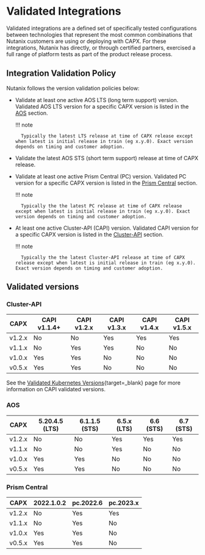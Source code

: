 # Validated Integrations

Validated integrations are a defined set of specifically tested configurations between technologies that represent the most common combinations that Nutanix customers are using or deploying with CAPX. For these integrations, Nutanix has directly, or through certified partners, exercised a full range of platform tests as part of the product release process.

## Integration Validation Policy

Nutanix follows the version validation policies below:

- Validate at least one active AOS LTS (long term support) version. Validated AOS LTS version for a specific CAPX version is listed in the [AOS](#aos) section.<br>

    !!! note

        Typically the latest LTS release at time of CAPX release except when latest is initial release in train (eg x.y.0). Exact version depends on timing and customer adoption.

- Validate the latest AOS STS (short term support) release at time of CAPX release.
- Validate at least one active Prism Central (PC) version. Validated PC version for a specific CAPX version is listed in the [Prism Central](#prism-central) section.<br>

    !!! note

        Typically the the latest PC release at time of CAPX release except when latest is initial release in train (eg x.y.0). Exact version depends on timing and customer adoption.

- At least one active Cluster-API (CAPI) version. Validated CAPI version for a specific CAPX version is listed in the [Cluster-API](#cluster-api) section.<br>

    !!! note

        Typically the the latest Cluster-API release at time of CAPX release except when latest is initial release in train (eg x.y.0). Exact version depends on timing and customer adoption.

## Validated versions
### Cluster-API
| CAPX   | CAPI v1.1.4+ | CAPI v1.2.x | CAPI v1.3.x | CAPI v1.4.x | CAPI v1.5.x |
|--------|--------------|-------------|-------------|-------------|-------------|
| v1.2.x | No           | No          | Yes         | Yes         | Yes         |
| v1.1.x | No           | Yes         | Yes         | No          | No          |
| v1.0.x | Yes          | Yes         | No          | No          | No          |
| v0.5.x | Yes          | Yes         | No          | No          | No          |

See the [Validated Kubernetes Versions](https://cluster-api.sigs.k8s.io/reference/versions.html?highlight=version#supported-kubernetes-versions){target=_blank} page for more information on CAPI validated versions.

### AOS

| CAPX   | 5.20.4.5 (LTS) | 6.1.1.5 (STS) | 6.5.x (LTS)   |6.6 (STS)    |6.7 (STS)    |
|--------|----------------|---------------|---------------|-------------|-------------|
| v1.2.x | No             | No            | Yes           | Yes         | Yes         |
| v1.1.x | No             | No            | Yes           | No          | No          |
| v1.0.x | Yes            | Yes           | No            | No          | No          |
| v0.5.x | Yes            | Yes           | No            | No          | No          |


### Prism Central

| CAPX   | 2022.1.0.2 | pc.2022.6 |pc.2023.x |
|--------|------------|-----------|----------|
| v1.2.x | No         | Yes       |Yes       |
| v1.1.x | No         | Yes       |No        |
| v1.0.x | Yes        | Yes       |No        |
| v0.5.x | Yes        | Yes       |No        |

